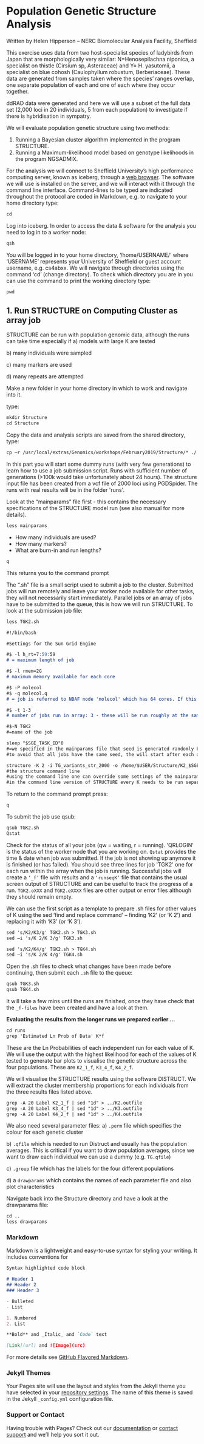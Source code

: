 # Population Genetic Structure Analysis

Written by Helen Hipperson – NERC Biomolecular Analysis Facility, Sheffield

This exercise uses data from two host-specialist species of ladybirds from Japan that are morphologically very similar: N=Henosepilachna niponica, a specialist on thistle (Cirsium sp, Asteraceae) and Y= H. yasutomii, a specialist on blue cohosh (Caulophyllum robustum, Berberiaceae). These data are generated from samples taken where the species’ ranges overlap, one separate population of each and one of each where they occur together.

ddRAD data were generated and here we will use a subset of the full data set (2,000 loci in 20 individuals, 5 from each population) to investigate if there is hybridisation in sympatry.

We will evaluate population genetic structure using two methods:
1.	Running a Bayesian cluster algorithm implemented in the program STRUCTURE.
2.	Running a Maximum-likelihood model based on genotype likelihoods in the program NGSADMIX.


For the analysis we will connect to Sheffield University’s high performance computing server, known as iceberg, through a [web browser](https://www.sheffield.ac.uk/wrgrid/using/access). The software we will use is installed on the server, and we will interact with it through the command line interface. Command-lines to be typed are indicated throughout the protocol are coded in Markdown, e.g. to navigate to your home directory type:

```markdown
cd
```

Log into iceberg. In order to access the data & software for the analysis you need to log in to a worker node: 

```markdown
qsh 
```

You will be logged in to your home directory, ‘/home/USERNAME/’ where ‘USERNAME’ represents your University of Sheffield or guest account username, e.g. cs4abxx. We will navigate through directories using the command ‘cd’ (change directory). To check which directory you are in you can use the command to print the working directory type:

```markdown
pwd
```

## 1. Run STRUCTURE on Computing Cluster as array job

STRUCTURE can be run with population genomic data, although the runs can take time especially if 
a) models with large K are tested

b) many individuals were sampled

c) many markers are used

d) many repeats are attempted

Make a new folder in your home directory in which to work and navigate into it.

type:

```markdown
mkdir Structure
cd Structure
```

Copy the data and analysis scripts are saved from the shared directory, type:

```markdown
cp –r /usr/local/extras/Genomics/workshops/February2019/Structure/* ./
```

In this part you will start some dummy runs (with very few generations) to learn how to use a job submission script. Runs with sufficient number of generations (>100k would take unfortunately about 24 hours). The structure input file has been created from a vcf file of 2000 loci using PGDSpider. The runs with real results will be in the folder 'runs'.

Look at the “mainparams” file first - this contains the necessary specifications of the STRUCTURE model run (see also manual for more details).

```markdown
less mainparams
```

- How many individuals are used?
- How many markers?
- What are burn-in and run lengths?

```markdown
q
```

This returns you to the command prompt

The “.sh” file is a small script used to submit a job to the cluster. Submitted jobs will run remotely and leave your worker node available for other tasks, they will not necessarily start immediately. Parallel jobs or an array of jobs have to be submitted to the queue, this is how we will run STRUCTURE. To look at the submission job file:

```markdown
less TGK2.sh
```


```markdown
#!/bin/bash

#Settings for the Sun Grid Engine

#$ -l h_rt=7:59:59
# = maximum length of job

#$ -l rmem=2G
# maximum memory available for each core

#$ -P molecol
#$ -q molecol.q
# = job is referred to NBAF node 'molecol' which has 64 cores. If this option is ‘commented out’ with a double hash, the job will be assigned to an alternative node

#$ -t 1-3
# number of jobs run in array: 3 - these will be run roughly at the same time

#$-N TGK2
#=name of the job

sleep "$SGE_TASK_ID"0
#=we specified in the mainparams file that seed is generated randomly based on system clock
#to avoid that all jobs have the same seed, the will start after each other with a short 'sleep' period in between

structure -K 2 -i TG_variants_str_2000 -o /home/$USER/Structure/K2_$SGE_TASK_ID > /home/$USER/Structure/runseqK2_$SGE_TASK_ID
#the structure command line
#using the command line one can override some settings of the mainparams file, for example we specified different in/out files 
#in the command line version of STRUCTURE every K needs to be run separately (in our case we start with K = 2)

```

To return to the command prompt press:
```markdown
q
```

To submit the job use qsub:
```markdown
qsub TGK2.sh
Qstat 
```

Check for the status of all your jobs (qw = waiting, r = running). 'QRLOGIN' is the status of the worker node that you are working on. `Qstat` provides the time & date when job was submitted. If the job is not showing up anymore it is finished (or has failed). You should see three lines for job 'TGK2' one for each run within the array when the job is running. Successful jobs will create a `‘_f’` file with results and a `‘runseqK’` file that contains the usual screen output of STRUCTURE and can be useful to track the progress of a run. `TGK2.oXXX` and `TGK2.eXXXX` files are other output or error files although they should remain empty.

We can use the first script as a template to prepare .sh files for other values of K using the sed ‘find and replace command’ – finding ‘K2’ (or ‘K 2’) and replacing it with ‘K3’ (or ‘K 3’).

```markdown
sed 's/K2/K3/g' TGK2.sh > TGK3.sh
sed –i 's/K 2/K 3/g' TGK3.sh

sed 's/K2/K4/g' TGK2.sh > TGK4.sh
sed –i 's/K 2/K 4/g' TGK4.sh
```

Open the .sh files to check what changes have been made before continuing, then submit each `.sh` file to the queue:

```markdown
qsub TGK3.sh
qsub TGK4.sh
```

It will take a few mins until the runs are finished, once they have check that the `_f-files` have been created and have a look at them.

**Evaluating the results from the longer runs we prepared earlier ...**

```markdown
cd runs
grep 'Estimated Ln Prob of Data' K*f
```

These are the Ln Probabilities of each independent run for each value of K. We will use the output with the highest likelihood for each of the values of K tested to generate bar plots to visualise the genetic structure across the four populations. These are `K2_1_f`, `K3_4_f`, `K4_2_f`.

We will visualise the STRUCTURE results using the software DISTRUCT. We will extract the cluster membership proportions for each individuals from the three results files listed above.

```markdown
grep -A 20 Label K2_1_f | sed "1d" > ../K2.outfile
grep -A 20 Label K3_4_f | sed "1d" > ../K3.outfile
grep -A 20 Label K4_2_f | sed "1d" > ../K4.outfile
```

We also need several parameter files:
a) `.perm` file which specifies the colour for each genetic cluster

b) `.qfile` which is needed to run Distruct and usually has the population averages. This is critical if you want to draw population averages, since we want to draw each individual we can use a dummy (e.g. `TG.qfile`)

c) `.group` file which has the labels for the four different populations

d) a `drawparams` which contains the names of each parameter file and also plot characteristics 

Navigate back into the Structure directory and have a look at the drawparams file:

```markdown
cd ..
less drawparams
```



### Markdown

Markdown is a lightweight and easy-to-use syntax for styling your writing. It includes conventions for

```markdown
Syntax highlighted code block

# Header 1
## Header 2
### Header 3

- Bulleted
- List

1. Numbered
2. List

**Bold** and _Italic_ and `Code` text

[Link](url) and ![Image](src)
```

For more details see [GitHub Flavored Markdown](https://guides.github.com/features/mastering-markdown/).

### Jekyll Themes

Your Pages site will use the layout and styles from the Jekyll theme you have selected in your [repository settings](https://github.com/khmaher/popgenomicsworkshop-structure/settings). The name of this theme is saved in the Jekyll `_config.yml` configuration file.

### Support or Contact

Having trouble with Pages? Check out our [documentation](https://help.github.com/categories/github-pages-basics/) or [contact support](https://github.com/contact) and we’ll help you sort it out.
